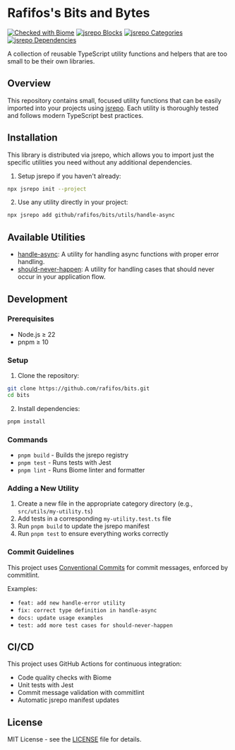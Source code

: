 # Rafifos's Bits and Bytes

[![Checked with Biome](https://img.shields.io/badge/Checked_with-Biome-60a5fa?style=flat&logo=biome)](https://biomejs.dev)
[![jsrepo Blocks](https://jsrepo.dev/badges/registry/blocks?url=github/rafifos/bits)](https://jsrepo.dev/registry?url=github/rafifos/bits)
[![jsrepo Categories](https://jsrepo.dev/badges/registry/categories?url=github/rafifos/bits)](https://jsrepo.dev/registry?url=github/rafifos/bits)
[![jsrepo Dependencies](https://jsrepo.dev/badges/registry/dependencies?url=github/rafifos/bits)](https://jsrepo.dev/registry?url=github/rafifos/bits)

A collection of reusable TypeScript utility functions and helpers that are too small to be their own libraries.

## Overview

This repository contains small, focused utility functions that can be easily imported into your projects using [jsrepo](https://jsrepo.dev). Each utility is thoroughly tested and follows modern TypeScript best practices.

## Installation

This library is distributed via jsrepo, which allows you to import just the specific utilities you need without any additional dependencies.

1. Setup jsrepo if you haven't already:

```bash
npx jsrepo init --project
```

2. Use any utility directly in your project:

```bash
npx jsrepo add github/rafifos/bits/utils/handle-async
```

## Available Utilities

- [handle-async](src/utils/handle-async.ts): A utility for handling async functions with proper error handling.
- [should-never-happen](src/utils//should-never-happen.ts): A utility for handling cases that should never occur in your application flow.

## Development

### Prerequisites

- Node.js ≥ 22
- pnpm ≥ 10

### Setup

1. Clone the repository:

```bash
git clone https://github.com/rafifos/bits.git
cd bits
```

2. Install dependencies:

```bash
pnpm install
```

### Commands

- `pnpm build` - Builds the jsrepo registry
- `pnpm test` - Runs tests with Jest
- `pnpm lint` - Runs Biome linter and formatter

### Adding a New Utility

1. Create a new file in the appropriate category directory (e.g., `src/utils/my-utility.ts`)
2. Add tests in a corresponding `my-utility.test.ts` file
3. Run `pnpm build` to update the jsrepo manifest
4. Run `pnpm test` to ensure everything works correctly

### Commit Guidelines

This project uses [Conventional Commits](https://www.conventionalcommits.org/) for commit messages, enforced by commitlint.

Examples:

- `feat: add new handle-error utility`
- `fix: correct type definition in handle-async`
- `docs: update usage examples`
- `test: add more test cases for should-never-happen`

## CI/CD

This project uses GitHub Actions for continuous integration:

- Code quality checks with Biome
- Unit tests with Jest
- Commit message validation with commitlint
- Automatic jsrepo manifest updates

## License

MIT License - see the [LICENSE](LICENSE) file for details.
